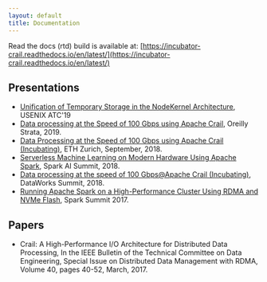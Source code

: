 ```yaml
---
layout: default
title: Documentation 
---
```


Read the docs (rtd) build is available at: [https://incubator-crail.readthedocs.io/en/latest/](https://incubator-crail.readthedocs.io/en/latest/)

## Presentations
  * [Unification of Temporary Storage in the NodeKernel Architecture](https://www.usenix.org/conference/atc19/presentation/stuedi), USENIX ATC'19
  * [Data processing at the Speed of 100 Gbps using Apache Crail](https://conferences.oreilly.com/strata/strata-ca/public/schedule/detail/71902), Oreilly Strata, 2019.
  * <a href="{{ site.base }}/files/crail-project-web.pdf">Data Processing at the Speed of 100 Gbps using Apache Crail (Incubating)</a>, ETH Zurich, September, 2018.
  * [Serverless Machine Learning on Modern Hardware Using Apache Spark](https://databricks.com/session/serverless-machine-learning-on-modern-hardware-using-apache-spark), Spark AI Summit, 2018.
  * [Data processing at the speed of 100 Gbps@Apache Crail (Incubating)](https://dataworkssummit.com/san-jose-2018/session/data-processing-at-the-speed-of-100-gbpsapache-crail-incubating/), DataWorks Summit, 2018.
  * [Running Apache Spark on a High-Performance Cluster Using RDMA and NVMe Flash](https://databricks.com/session/running-apache-spark-on-a-high-performance-cluster-using-rdma-and-nvme-flash), Spark Summit 2017.

## Papers

  * Crail: A High-Performance I/O Architecture for Distributed Data Processing, In the IEEE Bulletin of the Technical Committee on Data Engineering, Special Issue on Distributed Data Management with RDMA, Volume 40, pages 40-52, March, 2017.

